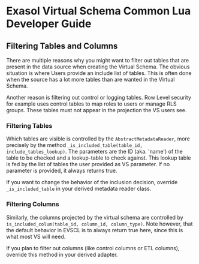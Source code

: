 # Exasol Virtual Schema Common Lua Developer Guide 

## Filtering Tables and Columns

There are multiple reasons why you might want to filter out tables that are present in the data source when creating the Virtual Schema. The obvious situation is where Users provide an include list of tables. This is often done when the source has a lot more tables than are wanted in the Virtual Schema.

Another reason is filtering out control or logging tables. Row Level security for example uses control tables to map roles to users or manage RLS groups. These tables must not appear in the projection the VS users see.

### Filtering Tables

Which tables are visible is controlled by the `AbstractMetadataReader`, more precisely by the method `_is_included_table(table_id, include_tables_lookup)`. The parameters are the ID (aka. 'name') of the table to be checked and a lookup-table to check against. This lookup table is fed by the list of tables the user provided as VS parameter. If no parameter is provided, it always returns true.

If you want to change the behavior of the inclusion decision, override `_is_included_table` in your derived metadata reader class.

### Filtering Columns

Similarly, the columns projected by the virtual schema are controlled by `is_included_colum(table_id, column_id, column_type)`. Note however, that the default behavior in EVSCL is to always return true here, since this is what most VS will need.

If you plan to filter out columns (like control columns or ETL columns), override this method in your derived adapter. 